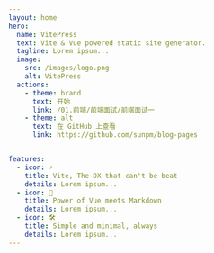 ```yaml
---
layout: home
hero:
  name: VitePress
  text: Vite & Vue powered static site generator.
  tagline: Lorem ipsum...
  image:
    src: /images/logo.png
    alt: VitePress
  actions:
    - theme: brand
      text: 开始
      link: /01.前端/前端面试/前端面试一
    - theme: alt
      text: 在 GitHub 上查看
      link: https://github.com/sunpm/blog-pages


features:
  - icon: ⚡️
    title: Vite, The DX that can't be beat
    details: Lorem ipsum...
  - icon: 🖖
    title: Power of Vue meets Markdown
    details: Lorem ipsum...
  - icon: 🛠️
    title: Simple and minimal, always
    details: Lorem ipsum...
---
```



<style>
:root {
  --vp-home-hero-name-color: transparent;
  --vp-home-hero-name-background: -webkit-linear-gradient(120deg, #bd34fe, #41d1ff);
}
</style>
